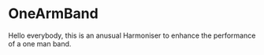 # OneArmBand
Hello everybody, this is an anusual Harmoniser to enhance the performance of a one man band.
